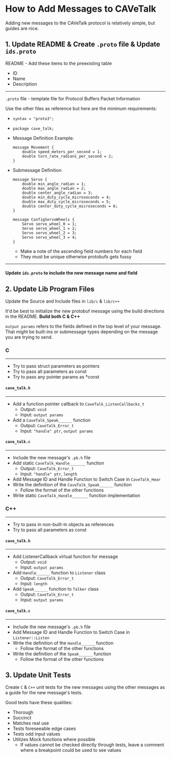 # How to Add Messages to CAVeTalk

Adding new messages to the CAVeTalk protocol is relatively simple, but guides are nice.

## 1. Update README & Create `.proto` file & Update `ids.proto`

README - Add these items to the preexisting table
- ID
- Name
- Description

---

`.proto` file - template file for Protocol Buffers Packet Information

Use the other files as reference but here are the minimum requirements:
- `syntax = "proto3";`
- `package cave_talk;`
- Message Definition Example:
    ```
    message Movement {
        double speed_meters_per_second = 1;
        double turn_rate_radians_per_second = 2;
    }
    ```
- Submessage Definition
    ```
    message Servo {
        double min_angle_radian = 1;
        double max_angle_radian = 2;
        double center_angle_radian = 3;
        double min_duty_cycle_microseconds = 4;
        double max_duty_cycle_microseconds = 5;
        double center_duty_cycle_microseconds = 6;
    }

    message ConfigServoWheels {
        Servo servo_wheel_0 = 1;
        Servo servo_wheel_1 = 2;
        Servo servo_wheel_2 = 3;
        Servo servo_wheel_3 = 4;
    }
    ```

    - Make a note of the ascending field numbers for each field
    - They must be unique otherwise protobufs gets fussy
---

#### Update `ids.proto` to include the new message name and field
## 2. Update Lib Program Files

Update the Source and Include files in `lib/c` & `lib/c++`

It'd be best to initialize the new protobuf message using the build directions in the README. **Build both C & C++**

`output params` refers to the fields defined in the top level of your message. That might be built-ins or submessage types depending on the message you are trying to send.

### C
---
- Try to pass struct parameters as pointers
- Try to pass all parameters as const
- Try to pass any pointer params as *const


#### `cave_talk.h`
---

- Add a function pointer callback to `CaveTalk_ListenCallbacks_t`
    - Output: `void`
    - Input: `output params`
- Add a `CaveTalk_Speak______` function
    - Output: `CaveTalk_Error_t`
    - Input: `"handle" ptr`, `output params`

#### `cave_talk.c`
---

- Include the new message's `.pb.h` file
- Add static `CaveTalk_Handle_______` function
    - Output: `CaveTalk_Error_t`
    - Input: `"handle" ptr`, `length`
- Add Message ID and Handle Function to Switch Case in `CaveTalk_Hear`
- Write the definition of the `CaveTalk_Speak______` function
    - Follow the format of the other functions
- Write static `CaveTalk_Handle_______` function implementation


### C++
---
- Try to pass in non-built-in objects as references
- Try to pass all parameters as const

#### `cave_talk.h`
---

- Add ListenerCallback virtual function for message
    - Output: `void`
    - Input: `output params`
- Add `Handle______` function to `Listener` class
    - Output: `CaveTalk_Error_t`
    - Input: `length`
- Add `Speak______` function to `Talker` class
    - Output: `CaveTalk_Error_t`
    - Input: `output params`


#### `cave_talk.c`
---

- Include the new message's `.pb.h` file
- Add Message ID and Handle Function to Switch Case in `Listener::Listen`
- Write the definition of the `Handle______` function
    - Follow the format of the other functions
- Write the definition of the `Speak______` function
    - Follow the format of the other functions


## 3. Update Unit Tests

Create `C` & `C++` unit tests for the new messages using the other messages as a guide for the new message's tests. 

Good tests have these qualities:
- Thorough
- Succinct
- Matches real use
- Tests foreseeable edge cases
- Tests odd input values
- Utilizes Mock functions where possible
    - If values cannot be checked directly through tests, leave a comment where a breakpoint could be used to see values


